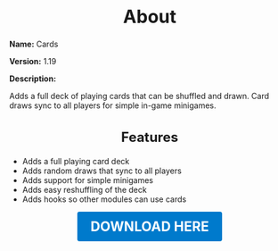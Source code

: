 <h1 style="text-align:center; font-size:2rem; font-weight:bold;">About</h1>

**Name:**
Cards

**Version:**
1.19

**Description:**

Adds a full deck of playing cards that can be shuffled and drawn. Card draws sync to all players for simple in-game minigames.

<h2 style="text-align:center; font-size:1.5rem; font-weight:bold;">Features</h2>

- Adds a full playing card deck
- Adds random draws that sync to all players
- Adds support for simple minigames
- Adds easy reshuffling of the deck
- Adds hooks so other modules can use cards





<p align="center"><a href="https://github.com/LiliaFramework/Modules/raw/refs/heads/gh-pages/cards.zip" style="display:inline-block;padding:12px 24px;font-size:1.5rem;font-weight:bold;text-decoration:none;color:#fff;background-color:var(--md-primary-fg-color,#007acc);border-radius:4px;">DOWNLOAD HERE</a></p>